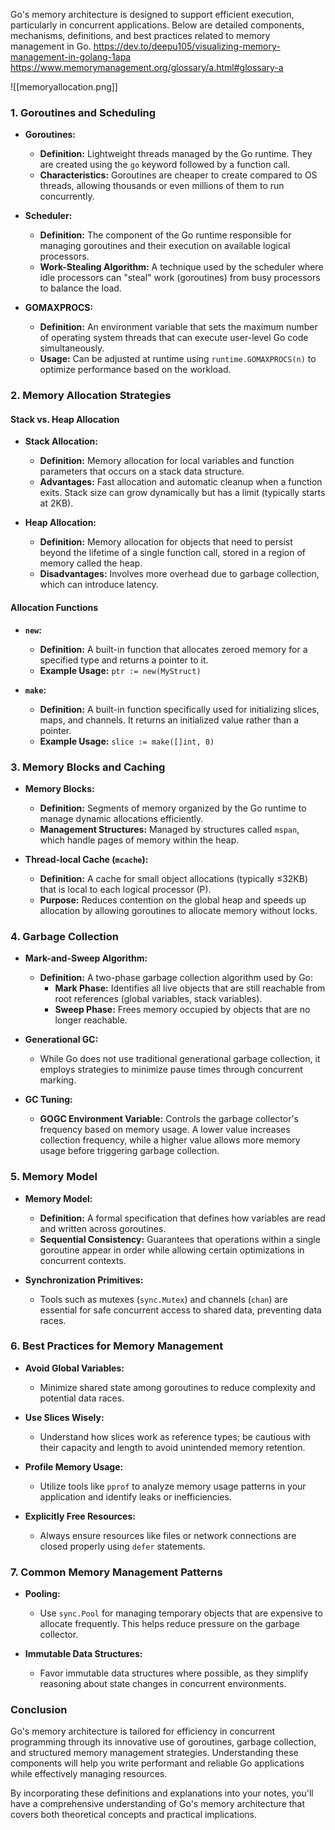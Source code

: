 Go's memory architecture is designed to support efficient execution, particularly in concurrent applications. Below are detailed components, mechanisms, definitions, and best practices related to memory management in Go.
https://dev.to/deepu105/visualizing-memory-management-in-golang-1apa
https://www.memorymanagement.org/glossary/a.html#glossary-a

![[memoryallocation.png]]
### 1. Goroutines and Scheduling

- **Goroutines:** 
  - **Definition:** Lightweight threads managed by the Go runtime. They are created using the `go` keyword followed by a function call.
  - **Characteristics:** Goroutines are cheaper to create compared to OS threads, allowing thousands or even millions of them to run concurrently.

- **Scheduler:**
  - **Definition:** The component of the Go runtime responsible for managing goroutines and their execution on available logical processors.
  - **Work-Stealing Algorithm:** A technique used by the scheduler where idle processors can "steal" work (goroutines) from busy processors to balance the load.

- **GOMAXPROCS:**
  - **Definition:** An environment variable that sets the maximum number of operating system threads that can execute user-level Go code simultaneously.
  - **Usage:** Can be adjusted at runtime using `runtime.GOMAXPROCS(n)` to optimize performance based on the workload.

### 2. Memory Allocation Strategies

#### Stack vs. Heap Allocation

- **Stack Allocation:**
  - **Definition:** Memory allocation for local variables and function parameters that occurs on a stack data structure.
  - **Advantages:** Fast allocation and automatic cleanup when a function exits. Stack size can grow dynamically but has a limit (typically starts at 2KB).

- **Heap Allocation:**
  - **Definition:** Memory allocation for objects that need to persist beyond the lifetime of a single function call, stored in a region of memory called the heap.
  - **Disadvantages:** Involves more overhead due to garbage collection, which can introduce latency.

#### Allocation Functions

- **`new`:**
  - **Definition:** A built-in function that allocates zeroed memory for a specified type and returns a pointer to it.
  - **Example Usage:** `ptr := new(MyStruct)`

- **`make`:**
  - **Definition:** A built-in function specifically used for initializing slices, maps, and channels. It returns an initialized value rather than a pointer.
  - **Example Usage:** `slice := make([]int, 0)`

### 3. Memory Blocks and Caching

- **Memory Blocks:**
  - **Definition:** Segments of memory organized by the Go runtime to manage dynamic allocations efficiently.
  - **Management Structures:** Managed by structures called `mspan`, which handle pages of memory within the heap.

- **Thread-local Cache (`mcache`):**
  - **Definition:** A cache for small object allocations (typically ≤32KB) that is local to each logical processor (P).
  - **Purpose:** Reduces contention on the global heap and speeds up allocation by allowing goroutines to allocate memory without locks.

### 4. Garbage Collection

- **Mark-and-Sweep Algorithm:**
  - **Definition:** A two-phase garbage collection algorithm used by Go:
    - **Mark Phase:** Identifies all live objects that are still reachable from root references (global variables, stack variables).
    - **Sweep Phase:** Frees memory occupied by objects that are no longer reachable.

- **Generational GC:**
  - While Go does not use traditional generational garbage collection, it employs strategies to minimize pause times through concurrent marking.

- **GC Tuning:**
  - **GOGC Environment Variable:** Controls the garbage collector's frequency based on memory usage. A lower value increases collection frequency, while a higher value allows more memory usage before triggering garbage collection.

### 5. Memory Model

- **Memory Model:**
  - **Definition:** A formal specification that defines how variables are read and written across goroutines.
  - **Sequential Consistency:** Guarantees that operations within a single goroutine appear in order while allowing certain optimizations in concurrent contexts.

- **Synchronization Primitives:**
  - Tools such as mutexes (`sync.Mutex`) and channels (`chan`) are essential for safe concurrent access to shared data, preventing data races.

### 6. Best Practices for Memory Management

- **Avoid Global Variables:**
  - Minimize shared state among goroutines to reduce complexity and potential data races.

- **Use Slices Wisely:**
  - Understand how slices work as reference types; be cautious with their capacity and length to avoid unintended memory retention.

- **Profile Memory Usage:**
  - Utilize tools like `pprof` to analyze memory usage patterns in your application and identify leaks or inefficiencies.

- **Explicitly Free Resources:**
  - Always ensure resources like files or network connections are closed properly using `defer` statements.

### 7. Common Memory Management Patterns

- **Pooling:**
  - Use `sync.Pool` for managing temporary objects that are expensive to allocate frequently. This helps reduce pressure on the garbage collector.

- **Immutable Data Structures:**
  - Favor immutable data structures where possible, as they simplify reasoning about state changes in concurrent environments.

### Conclusion
Go's memory architecture is tailored for efficiency in concurrent programming through its innovative use of goroutines, garbage collection, and structured memory management strategies. Understanding these components will help you write performant and reliable Go applications while effectively managing resources. 

By incorporating these definitions and explanations into your notes, you'll have a comprehensive understanding of Go's memory architecture that covers both theoretical concepts and practical implications.
